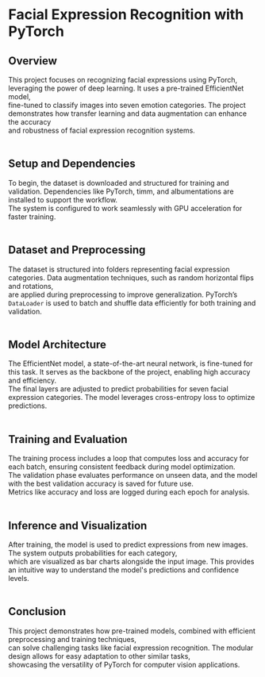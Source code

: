 # Facial Expression Recognition with PyTorch

## Overview

This project focuses on recognizing facial expressions using PyTorch, leveraging the power of deep learning. It uses a pre-trained EfficientNet model,  
fine-tuned to classify images into seven emotion categories. The project demonstrates how transfer learning and data augmentation can enhance the accuracy  
and robustness of facial expression recognition systems.  
&nbsp;
&nbsp;

## Setup and Dependencies

To begin, the dataset is downloaded and structured for training and validation. Dependencies like PyTorch, timm, and albumentations are installed to support the workflow.  
The system is configured to work seamlessly with GPU acceleration for faster training.  
&nbsp;
&nbsp;

## Dataset and Preprocessing

The dataset is structured into folders representing facial expression categories. Data augmentation techniques, such as random horizontal flips and rotations,  
are applied during preprocessing to improve generalization. PyTorch’s `DataLoader` is used to batch and shuffle data efficiently for both training and validation.  
&nbsp;
&nbsp;

## Model Architecture

The EfficientNet model, a state-of-the-art neural network, is fine-tuned for this task. It serves as the backbone of the project, enabling high accuracy and efficiency.  
 The final layers are adjusted to predict probabilities for seven facial expression categories. The model leverages cross-entropy loss to optimize predictions.  
 &nbsp;
&nbsp;

## Training and Evaluation

The training process includes a loop that computes loss and accuracy for each batch, ensuring consistent feedback during model optimization.  
The validation phase evaluates performance on unseen data, and the model with the best validation accuracy is saved for future use.  
Metrics like accuracy and loss are logged during each epoch for analysis.  
&nbsp;
&nbsp;

## Inference and Visualization

After training, the model is used to predict expressions from new images. The system outputs probabilities for each category,  
which are visualized as bar charts alongside the input image. This provides an intuitive way to understand the model's predictions and confidence levels.  
&nbsp;
&nbsp;

## Conclusion

This project demonstrates how pre-trained models, combined with efficient preprocessing and training techniques,  
can solve challenging tasks like facial expression recognition. The modular design allows for easy adaptation to other similar tasks,  
showcasing the versatility of PyTorch for computer vision applications.  
&nbsp;
&nbsp;
